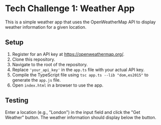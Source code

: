 # Tech Challenge 1: Weather App

This is a simple weather app that uses the OpenWeatherMap API to display weather information for a given location.

## Setup

1. Register for an API key at https://openweathermap.org/.
2. Clone this repository.
3. Navigate to the root of the repository.
4. Replace `'your_api_key'` in the `app.ts` file with your actual API key.
5. Compile the TypeScript file using `tsc app.ts --lib "dom,es2015"` to generate the `app.js` file.
6. Open `index.html` in a browser to use the app.

## Testing

Enter a location (e.g., "London") in the input field and click the "Get Weather" button. The weather information should display below the button.
